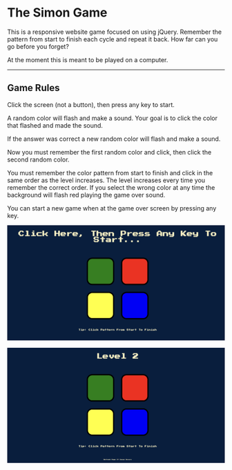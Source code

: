 <h1>The Simon Game</h1>

<p>
This is a responsive website game focused on using jQuery. Remember the pattern from start to finish each cycle and repeat it back. How far can you go before you forget?
</p>

<p>
At the moment this is meant to be played on a computer.
</p>

---

<h2>Game Rules</h2>

<p>
Click the screen (not a button), then press any key to start. 
</p>

<p>
A random color will flash and make a sound. Your goal is to click the color that flashed and made the sound. 
</p>

<p>
If the answer was correct a new random color will flash and make a sound. 
</p>

<p>
Now you must remember the first random color and click, then click the second random color. 
</p>

<p>
You must remember the color pattern from start to finish and click in the same order as the level increases.
The level increases every time you remember the correct order. If you select the wrong color at any time the 
background will flash red playing the game over sound.
</p>

<p>
You can start a new game when at the game over screen by pressing any key.
</p>

<p>
<img src="images/game-example-1.png">
</p>

<p>
<img src="images/game-example-2.png">
</p>